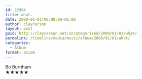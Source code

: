 ```yaml
---
id: 22904
title: what.
date: 2000-01-01T00:00:00-06:00
author: claycarson
layout: post
guid: http://claycarson.net/uncategorized/2000/01/01/what/
permalink: /timeline/media/music/album/2000/01/01/what/
categories:
  - Album
format: aside
---
```

<div class="media-details"></div>

<div class="media-creator">Bo Burnham</div>

<div class="media-rating">★★★★★</div>